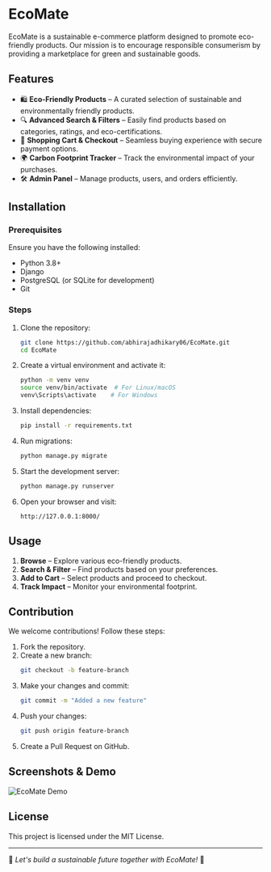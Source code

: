 # EcoMate

EcoMate is a sustainable e-commerce platform designed to promote eco-friendly products. Our mission is to encourage responsible consumerism by providing a marketplace for green and sustainable goods.

## Features

- 🛍️ **Eco-Friendly Products** – A curated selection of sustainable and environmentally friendly products.
- 🔍 **Advanced Search & Filters** – Easily find products based on categories, ratings, and eco-certifications.
- 🛒 **Shopping Cart & Checkout** – Seamless buying experience with secure payment options.
- 🌍 **Carbon Footprint Tracker** – Track the environmental impact of your purchases.
- 🛠 **Admin Panel** – Manage products, users, and orders efficiently.

## Installation

### Prerequisites

Ensure you have the following installed:
- Python 3.8+
- Django
- PostgreSQL (or SQLite for development)
- Git

### Steps

1. Clone the repository:
   ```sh
   git clone https://github.com/abhirajadhikary06/EcoMate.git
   cd EcoMate
   ```
2. Create a virtual environment and activate it:
   ```sh
   python -m venv venv
   source venv/bin/activate  # For Linux/macOS
   venv\Scripts\activate    # For Windows
   ```
3. Install dependencies:
   ```sh
   pip install -r requirements.txt
   ```
4. Run migrations:
   ```sh
   python manage.py migrate
   ```
5. Start the development server:
   ```sh
   python manage.py runserver
   ```
6. Open your browser and visit:
   ```
   http://127.0.0.1:8000/
   ```

## Usage

1. **Browse** – Explore various eco-friendly products.
2. **Search & Filter** – Find products based on your preferences.
3. **Add to Cart** – Select products and proceed to checkout.
4. **Track Impact** – Monitor your environmental footprint.

## Contribution

We welcome contributions! Follow these steps:

1. Fork the repository.
2. Create a new branch:
   ```sh
   git checkout -b feature-branch
   ```
3. Make your changes and commit:
   ```sh
   git commit -m "Added a new feature"
   ```
4. Push your changes:
   ```sh
   git push origin feature-branch
   ```
5. Create a Pull Request on GitHub.

## Screenshots & Demo

![EcoMate Demo](https://github.com/abhirajadhikary06/EcoMate/blob/main/assets/demo.gif)

## License

This project is licensed under the MIT License.

---
🌱 *Let's build a sustainable future together with EcoMate!* 🌱
